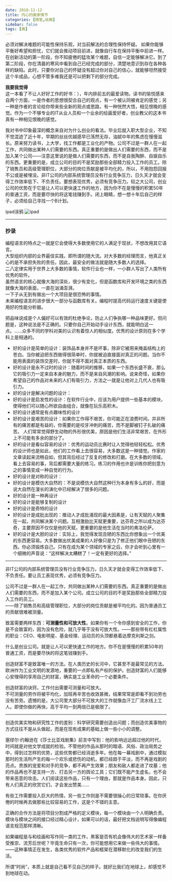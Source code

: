 ```yaml
---
date: 2018-11-12
title: 内心的画家情节
categories: [随笔,绘画]
sidebar: false
tags: [画]
---
```


必须对解决难题的可能性保持乐观，对当前解法的合理性保持怀疑。
如果你能够平衡好希望和担忧，它们就会推动项目前进，就像自行车在保持平衡中前进一样。在创新活动的第一阶段，你不知疲倦的猛攻某个难题，自信一定能够解决它。到了第二阶段，你在清晨的寒风中看到自己已经完成的部分，清楚地意识到存在各种各样的缺陷。此时，只要你对自己的怀疑没有超过你对自己的信心，就能够坦然接受这个半成品，心想不管多难我还是可以把剩下的部分完成。
<!--more-->

**我要我觉得**   
这一本看了不让人好好工作的好书：），年内排前五的最爱读物。读书的愉悦感来自两个方面，一是作者的思想很契合自己的观点，有一个被认同被肯定的感觉；另一种是作者的言论给你带来些全新的观点或思路，有一种恍然大悟，相见恨晚的感觉。作为一个不够专业的IT从业人员和一个业余的绘画爱好者，创业教父的这本书真有一种相见恨晚的感觉。   

我对书中印象最深的概念来自对为什么创业的看法。毕业后就入职大型企业，不知不觉混迹了近十年，早期的丝丝优越感早已荡然无存，油腻中年的焦虑在慢慢滋长。原来努力读书，上大学，找工作都是工业化的产物。公司不过是一群人在一起工作，共同做出某种人们需要的东西。真正重要的是做出人们需要的东西，而不是加入某个公司——注意这里说的是做人们需要的东西，而不是自我陶醉、自娱自乐的东西。更重要的是，成立公司的目的不是奖励那些全部精力投入工作的员工。除了销售员和高级管理职位，大部分的岗位贡献是被平均化的，所以，不用抱怨回报不公或是被埋没。非IT公司的内部系统管理员没有行业竞争压力，日久天才就会变得工作效率低下、不负责任。要想表现优秀，必须有竞争压力。较之大公司，创业公司的优势在于它是让人可以更快速工作的地方，因为你不在是慢慢的积累50年的普通工资，而是要尽快的将这笔钱赚到手。闭上眼睛，想一想十年后自己的样子，必须给自己寻找一个B计划。

ipad涂鸦
![ipad](/img/20200309233755.jpg)

---
### 抄录

编程语言的特点之一就是它会使得大多数使用它的人满足于现状，不想改用其它语言。   
大型组织内部的业界最佳实践，即所谓的随大流。对大多数的经理而言，他真正关心的是不承担失败的责任。因此，最安全的做法就是随大多数人的选择。    
二八定律实用于世界上大多数的事情，软件行业也一样，一小群人写出了人类所有优秀的软件。   
虽然语言的核心就像大海的深处，很少有变化，但是函数库和开发环境之类的东西就像大海的表面，一直在汹涌澎湃。    
一下子从无到有做出一个大项目是很恐怖的事情。    
未来编程语言的进步很大一部分与函数库有关。编程时提高代码运行速度关键是使用好的性能分析器。    


把品味说成是个人偏好可以有效的杜绝争论，防止人们争执哪一种品味更好。但问题是，这种说法是不正确的。只要你自己开始动手设计东西，就能明白这一点。……众多不同的学科对美的认识有着惊人的相似度。优秀的设计原则在多个学科上是相通的。   

- 好的设计是简单的设计：装饰品本身并不是坏事，除非它被用来掩盖结构上的苍白。当你被迫把东西做得很简单时，你就被迫直接面对真正的问题。当你不能用表面的装饰交差时，你就不得不面对真正本质的东西。
- 好的设计是永不过时的设计：随着时间的推移，如果一个东西长盛不衰，那么它的吸引力一定来自本身的魅力，而不是来自风潮的影响。说来奇怪，如果你希望自己的作品对未来的人们有吸引力，方法之一就是让他对上几代人也有吸引力。
- 好的设计是解决问题的设计：
- 好的设计是启发性的设计：在软件行业中，应该为用户提供一些基本的模块，使得他们可以随心所欲自由组合，就像在玩乐高积木。
- 好的设计通常是有点趣味性的设计
- 好的设计是艰苦的设计：如果你工作得不艰苦，你可能正在浪费时间。并非所有的痛苦都是有益的，你需要的是咬牙冲刺的痛苦，而不是脚被钉子扎破的痛苦。 人们常常觉得野生动物的外形很优美，原因是他们生活非常艰苦，在外形上不可能有多余的部分了。
- 好的设计是看似容易的设计：优秀的运动员比赛时让人觉得他轻轻松松。优秀的设计师也是如此，他们的工作看上去很容易，大多数这是一种错觉。作家的文章读起来流畅自如，但其背后经过了反复的修改和打磨。在大多数的领域，看上去容易的事，背后都需要大量的练习。练习的作用也许是训练你把刻意为之的事情变成一种自觉的行为。
- 好的设计是对称的设计：
- 好的设计是模仿大自然的：不是说模仿大自然这种行为本身有多么的好，而是说大自然在漫长的演化中已经解决了很多的问题。
- 好的设计是一种再设计
- 好的设计是能够复制的设计
- 好的设计是奇特的设计
- 好的设计是成批出现的：推动人才成批涌现的最大因素是，让有天赋的人聚集在一起，共同解决某个问题。互相激励比天赋更重要，达芬奇之所以成为达芬奇，主要原因不仅仅是他的天赋，更重要的是他生活在当时的弗洛伦萨。
- 好的设计是大胆的设计：实际上，我觉得发现丑陋的东西比你想象出一个优美的东西更容易。大多数做出优美成果的人好像只是为了修正他们眼中丑陋的东西。你必须锻炼自己。只有在成为某个领域的专家之后，你才会听到心里有一个细微的声音说：“这样解决太糟糕了！一定有更好的选择。”

---
非IT公司的内部系统管理员没有行业竞争压力，日久天才就会变得工作效率低下、不负责任。要让员工表现优秀，必须有竞争压力。

公司不过是一群人在一起工作，共同做出某种人们需要的东西。真正重要的是做出人们需要的东西，而不是加入某个公司。成立公司的目的不是奖励那些全部精力投入工作的员工。  
——除了销售员和高级管理职位，大部分的岗位贡献是被平均化的。因为普通员工的贡献很难被测量。  

致富需要两样东西：**可测量性和可放大性**。如果你有一个令你感到安全的工作，你是不会致富的，因为没有危险，就几乎等于没有可放大性。——那些带有杠杠属性的职业：CEO、电影明星、基金经理、运动员的头顶都悬着达摩克利斯之剑。

什么是创业公司。就是让人可以更快速工作的地方。你不在是慢慢的积累50年的普通工资，而是要尽快的将这笔钱赚到手。

创造财富不是致富唯一的方法。在人类历史的长河中，它甚至不是最常见的方法。  
欧洲作为工业文明的发源地，重要的一点即私有产权的保护。创造财富的人们能够心安理得的享用自己的财富，确实是工业革命的一个必要条件。

创造财富的诀窍，工作付出需要可测量和可放大。  
不可测量的劳作将被平均化，加班再辛苦也收效甚微，结果常常是即看不到功劳也没有苦劳。遗憾的是，大公司里大部分不可放大的工作就像血汗工厂流水线上工人。即使你做的再快，高于平均一到两倍已是极限了。

-----

创造优美实物和研究性工作的差别：科学研究需要创造出问题；而创造优美事物的方式往往不是从头做起，而是在现有成果的基础上做一些小小的调整。

塞缪尔·约翰逊在《莎士比亚戏剧集》前言中写到：他的影响远远超过他的时代，时间就是对他文学成就的检验。不管他的作品从那时的暗语、风俗、政治局势之中，得到过怎样的优势，这些优势都已经消逝多年。他在每一幕戏剧中，通过模拟那时的生活所产生的每一个欢乐或悲伤的动机，都已经趋于平淡，而不再是戏剧的亮点。贵族的宠爱和对手的竞争，都不再产生效果；朋友和敌人都走进了坟墓；他的作品再也不是支持一方、打击另一方的舆论工具；它们既不能产生虚名，也不会带来恶意的攻击。人们阅读这些作品，只有一个理由，那就是作品本身。因此，只有人们真正的欣赏它们，才会发出赞美……

有些工作需要投入巨大的热情，另一些工作则是不需要很操心的日常琐事。在你厌倦的时候再去做那些比较容易的工作，这是个不错的主意。

正确的合作方法是将项目分割成严格的定义模块，每一个模块由一个人明确负责。模块与模块之间的接口经过精心设计，如果可以的话，最好把文档说明写得像编程语言规范那样清晰。

如果编程是与和绘画和写作同一类的工作，黑客是否有机会像伟大的艺术家一样备受推崇、流芳后世呢？毕竟生命只有一次，你可能想用它来做一些伟大的事情。——这种事情正在发生，各类优秀的软件产品和框架在潜移默化的改变我们的生活。

所谓“时尚”，本质上就是自己看不见自己的样子。就好比我们在地球上，却感觉不到地球在动。